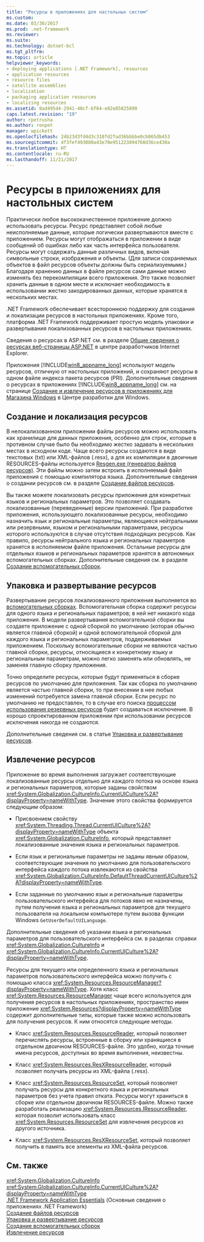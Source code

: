 ```yaml
---
title: "Ресурсы в приложениях для настольных систем"
ms.custom: 
ms.date: 03/30/2017
ms.prod: .net-framework
ms.reviewer: 
ms.suite: 
ms.technology: dotnet-bcl
ms.tgt_pltfrm: 
ms.topic: article
helpviewer_keywords:
- deploying applications [.NET Framework], resources
- application resources
- resource files
- satellite assemblies
- localization
- packaging application resources
- localizing resources
ms.assetid: 8ad495d4-2941-40cf-bf64-e82e85825890
caps.latest.revision: "19"
author: rpetrusha
ms.author: ronpet
manager: wpickett
ms.openlocfilehash: 24b23d3fd4d3c318fd2fad36bbbbe0cb065db453
ms.sourcegitcommit: 4f3fef493080a43e70e951223894768d36ce430a
ms.translationtype: HT
ms.contentlocale: ru-RU
ms.lasthandoff: 11/21/2017
---
```

# <a name="resources-in-desktop-apps"></a>Ресурсы в приложениях для настольных систем
Практически любое высококачественное приложение должно использовать ресурсы. Ресурс представляет собой любые неисполняемые данные, которые логически развертываются вместе с приложением. Ресурсы могут отображаться в приложении в виде сообщений об ошибках либо как часть интерфейса пользователя. Ресурсы могут содержать данные различных видов, включая символьные строки, изображения и объекты. (Для записи сохраняемых объектов в файл ресурсов объекты должны быть сериализуемыми.) Благодаря хранению данных в файле ресурсов сами данные можно изменять без перекомпиляции всего приложения. Это также позволяет хранить данные в одном месте и исключает необходимость в использовании жестко закодированных данных, которые хранятся в нескольких местах.  
  
 .NET Framework обеспечивает всестороннюю поддержку для создания и локализации ресурсов в настольных приложениях. Кроме того, платформа .NET Framework поддерживает простую модель упаковки и развертывания локализованных ресурсов в настольных приложениях.  
  
 Сведения о ресурсах в ASP.NET см. в разделе [Общие сведения о ресурсах веб-страницы ASP.NET](http://msdn.microsoft.com/library/0936b3b2-9e6e-4abe-9c06-364efef9dbbd) в центре разработчиков Internet Explorer.  
  
 Приложения [!INCLUDE[win8_appname_long](../../../includes/win8-appname-long-md.md)] используют модель ресурсов, отличную от настольных приложений, и сохраняют ресурсы в одном файле индекса пакета ресурсов (PRI). Дополнительные сведения о ресурсах в приложениях [!INCLUDE[win8_appname_long](../../../includes/win8-appname-long-md.md)] см. на странице [Создание и извлечение ресурсов в приложениях для Магазина Windows](http://go.microsoft.com/fwlink/p/?LinkId=241674) в Центре разработки для Windows.  
  
## <a name="creating-and-localizing-resources"></a>Создание и локализация ресурсов  
 В нелокализованном приложении файлы ресурсов можно использовать как хранилище для данных приложения, особенно для строк, которые в противном случае было бы необходимо жестко задавать в нескольких местах в исходном коде. Чаще всего ресурсы создаются в виде текстовых (txt) или XML-файлов (.resx), а для их компиляции в двоичные RESOURCES-файлы используется [Resgen.exe (генератор файлов ресурсов)](../../../docs/framework/tools/resgen-exe-resource-file-generator.md). Эти файлы можно затем встроить в исполняемый файл приложения с помощью компилятора языка. Дополнительные сведения о создании ресурсов см. в разделе [Создание файлов ресурсов](../../../docs/framework/resources/creating-resource-files-for-desktop-apps.md).  
  
 Вы также можете локализовать ресурсы приложения для конкретных языков и региональных параметров. Это позволяет создавать локализованные (переведенные) версии приложений. При разработке приложения, использующего локализованные ресурсы, необходимо назначить язык и региональные параметры, являющиеся нейтральными или резервными, языком и региональными параметрами, ресурсы которого используются в случае отсутствия подходящих ресурсов. Как правило, ресурсы нейтрального языка и региональных параметров хранятся в исполняемом файле приложения. Остальные ресурсы для отдельных языков и региональных параметров хранятся в автономных вспомогательных сборках. Дополнительные сведения см. в разделе [Создание вспомогательных сборок](../../../docs/framework/resources/creating-satellite-assemblies-for-desktop-apps.md).  
  
## <a name="packaging-and-deploying-resources"></a>Упаковка и развертывание ресурсов  
 Развертывание ресурсов локализованного приложения выполняется во [вспомогательных сборках](../../../docs/framework/resources/packaging-and-deploying-resources-in-desktop-apps.md). Вспомогательная сборка содержит ресурсы для одного языка и региональных параметров; в ней нет никакого кода приложения. В модели развертывания вспомогательной сборки вы создаете приложение с одной сборкой по умолчанию (которая обычно является главной сборкой) и одной вспомогательной сборкой для каждого языка и региональных параметров, поддерживаемых приложением. Поскольку вспомогательные сборки не являются частью главной сборки, ресурсы, относящиеся к конкретному языку и региональным параметрам, можно легко заменять или обновлять, не заменяя главную сборку приложения.  
  
 Точно определите ресурсы, которые будут применяться в сборке ресурсов по умолчанию для приложения. Так как сборка по умолчанию является частью главной сборки, то при внесении в нее любых изменений потребуется замена главной сборки. Если ресурс по умолчанию не предоставлен, то в случае его поиска [процессом использования резервных ресурсов](../../../docs/framework/resources/packaging-and-deploying-resources-in-desktop-apps.md) будет создаваться исключение. В хорошо спроектированном приложении при использовании ресурсов исключения никогда не создаются.  
  
 Дополнительные сведения см. в статье [Упаковка и развертывание ресурсов](../../../docs/framework/resources/packaging-and-deploying-resources-in-desktop-apps.md).  
  
## <a name="retrieving-resources"></a>Извлечение ресурсов  
 Приложение во время выполнения загружает соответствующие локализованные ресурсы отдельно для каждого потока на основе языка и региональных параметров, которые заданы свойством <xref:System.Globalization.CultureInfo.CurrentUICulture%2A?displayProperty=nameWithType>. Значение этого свойства формируется следующим образом:  
  
-   Присвоением свойству <xref:System.Threading.Thread.CurrentUICulture%2A?displayProperty=nameWithType> объекта <xref:System.Globalization.CultureInfo>, который представляет локализованные значения языка и региональных параметров.  
  
-   Если язык и региональные параметры не заданы явным образом, соответствующие значения по умолчанию для пользовательского интерфейса каждого потока извлекаются из свойства <xref:System.Globalization.CultureInfo.DefaultThreadCurrentUICulture%2A?displayProperty=nameWithType>.  
  
-   Если заданные по умолчанию язык и региональные параметры пользовательского интерфейса для потоков явно не назначены, путем получения языка и региональных параметров для текущего пользователя на локальном компьютере путем вызова функции Windows `GetUserDefaultUILanguage`.  
  
 Дополнительные сведения об указании языка и региональных параметров для пользовательского интерфейса см. в разделах справки <xref:System.Globalization.CultureInfo> и <xref:System.Globalization.CultureInfo.CurrentUICulture%2A?displayProperty=nameWithType>.  
  
 Ресурсы для текущего или определенного языка и региональных параметров пользовательского интерфейса можно получить с помощью класса <xref:System.Resources.ResourceManager?displayProperty=nameWithType>. Хотя класс <xref:System.Resources.ResourceManager> чаще всего используется для получения ресурсов в настольных приложениях, пространство имен приложение <xref:System.Resources?displayProperty=nameWithType> содержит дополнительные типы, которые также можно использовать для получения ресурсов. К ним относятся следующие методы.  
  
-   Класс <xref:System.Resources.ResourceReader>, который позволяет перечислять ресурсы, встроенные в сборку или хранящиеся в отдельном двоичном RESOURCES-файле. Это удобно, когда точные имена ресурсов, доступных во время выполнения, неизвестны.  
  
-   Класс <xref:System.Resources.ResXResourceReader>, который позволяет получать ресурсы из XML-файла (.resx).  
  
-   Класс <xref:System.Resources.ResourceSet>, который позволяет получать ресурсы для конкретного языка и региональных параметров без учета правил отката. Ресурсы могут храниться в сборке или отдельном двоичном RESOURCES-файле. Можно также разработать реализацию <xref:System.Resources.IResourceReader>, которая позволит использовать класс <xref:System.Resources.ResourceSet> для извлечения ресурсов из другого источника.  
  
-   Класс <xref:System.Resources.ResXResourceSet>, который позволяет получить в память все элементы из XML-файла ресурсов.  
  
## <a name="see-also"></a>См. также  
 <xref:System.Globalization.CultureInfo>  
 <xref:System.Globalization.CultureInfo.CurrentUICulture%2A?displayProperty=nameWithType>  
 [.NET Framework Application Essentials](../../../docs/standard/application-essentials.md) (Основные сведения о приложениях .NET Framework)  
 [Создание файлов ресурсов](../../../docs/framework/resources/creating-resource-files-for-desktop-apps.md)  
 [Упаковка и развертывание ресурсов](../../../docs/framework/resources/packaging-and-deploying-resources-in-desktop-apps.md)  
 [Создание вспомогательных сборок](../../../docs/framework/resources/creating-satellite-assemblies-for-desktop-apps.md)  
 [Извлечение ресурсов](../../../docs/framework/resources/retrieving-resources-in-desktop-apps.md)
